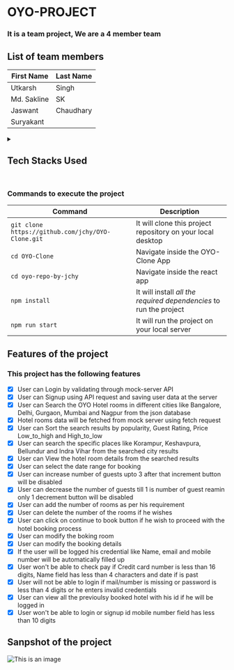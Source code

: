 # OYO-PROJECT
### It is a team project, We are a 4 member team
## List of team members
| First Name   | Last Name|
| -------------|----------|
| Utkarsh      | Singh    |
| Md. Sakline  | SK       |
| Jaswant      | Chaudhary|
| Suryakant    |          |

<details><summary> <h2>Tech Stacks Used <h2> </summary>
<p>
  
### Following tech stacks have been used 
- [x] React
- [x] React-redux(Thunks, ApplyMiddleware)
- [x] Fetch
- [x] JavaScript
- [x] HTML
- [x] Material UI
- [x] Slide from react-slide-shadow(Horizontal image slider
- [x] CSS 
- [x] Styled-Component
  
</p>
</details>
  
### Commands to execute the project
| Command | Description |
| --- | --- |
| `git clone https://github.com/jchy/OYO-Clone.git` | It will clone this project repository on your local desktop |
| `cd OYO-Clone` | Navigate inside the OYO-Clone App |
| `cd oyo-repo-by-jchy` | Navigate inside the react app |
| `npm install` | It will install *all the required dependencies* to run the project |
| `npm run start` | It will run the project on your local server |


## Features of the project
### This project has the following features
- [x] User can Login by validating through mock-server API
- [x] User can Signup using API request and saving user data at the server
- [x] User can Search the OYO Hotel rooms in different cities like Bangalore, Delhi, Gurgaon, Mumbai and Nagpur from the json database
- [x] Hotel rooms data will be fetched from mock server using fetch request
- [x] User can Sort the search results by popularity, Guest Rating, Price Low_to_high and High_to_low  
- [x] User can search the specific places like Korampur, Keshavpura, Bellundur and Indra Vihar from the searched city results
- [x] User can View the hotel room details from the searched results
- [x] User can select the date range for booking    
- [x] User can increase number of guests upto 3 after that increment button will be disabled
- [x] User can decrease the number of guests till 1 is number of guest reamin only 1 decrement button will be disabled
- [x] User can add the number of rooms as per his requirement
- [x] User can delete the number of the rooms if he wishes
- [x] User can click on continue to book button if he wish to proceed with the hotel booking process
- [x] User can modify the boking room
- [x] User can modify the booking details
- [x] If the user will be logged his credential like Name, email and mobile number will be automatically filled up
- [x] User won't be able to check pay if Credit card number is less than 16 digits, Name field has less than 4 characters and date if is past
- [x] User will not be able to login if mail/number is missing or password is less than 4 digits or he enters invalid credentials
- [x] User can view all the previoulsy booked hotel with his id if he will be logged in
- [x] User won't be able to login or signup id mobile number field has less than 10 digits

## Sanpshot of the project 
  ![This is an image](https://drive.google.com/file/d/1SPgC2-D7rVax5TmdD_Sj96b23djoDd6a/view?usp=sharing)
